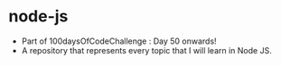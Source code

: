 # node-js

- Part of 100daysOfCodeChallenge : Day 50 onwards!
- A repository that represents every topic that I will learn in Node JS.

